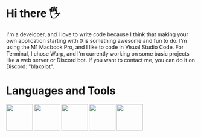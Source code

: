 <h1>Hi there 🖐️</h1>

I'm a developer, and I love to write code because I think that making your own
application starting with 0 is something awesome and fun to do.
I'm using the M1 Macbook Pro, and I like to code in Visual Studio Code. For
Terminal, I chose Warp, and I’m currently working on some basic projects like a
web server or Discord bot. If you want to contact me, you can do it on Discord:
"blaxolot".

<h1>Languages and Tools</h1>


<img align=left width="70px" src="https://cdn.jsdelivr.net/gh/devicons/devicon/icons/python/python-original.svg" />
<img align="left" width="70px" src="https://cdn.jsdelivr.net/gh/devicons/devicon/icons/html5/html5-plain.svg" />    
<img align="left" width="70px" src="https://cdn.jsdelivr.net/gh/devicons/devicon/icons/css3/css3-plain.svg" />
<img align="left" width="70px" src="https://cdn.jsdelivr.net/gh/devicons/devicon/icons/javascript/javascript-original.svg" />
<img align="left" width="70px" src="https://cdn.jsdelivr.net/gh/devicons/devicon/icons/git/git-original.svg" />
